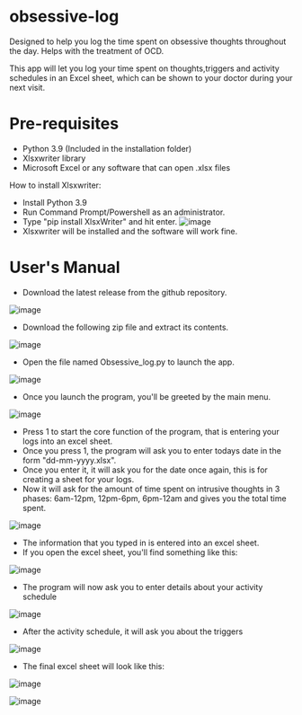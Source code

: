 # obsessive-log
Designed to help you log the time spent on obsessive thoughts throughout the day. Helps with the treatment of OCD.

This app will let you log your time spent on thoughts,triggers and activity schedules in an Excel sheet, which can be shown to your doctor during your next visit.

# Pre-requisites

- Python 3.9 (Included in the installation folder)
- Xlsxwriter library 
- Microsoft Excel or any software that can open .xlsx files

How to install Xlsxwriter:

- Install Python 3.9
- Run Command Prompt/Powershell as an administrator.
- Type "pip install XlsxWriter" and hit enter.
![image](https://user-images.githubusercontent.com/88923986/158050792-ca89e59a-ec67-4ae5-8cda-59a8e033e015.png)
- Xlsxwriter will be installed and the software will work fine.

# User's Manual

- Download the latest release from the github repository.

![image](https://user-images.githubusercontent.com/88923986/158050722-fee25b17-8095-4a89-be2b-cac684d6eddf.png)

- Download the following zip file and extract its contents.

![image](https://user-images.githubusercontent.com/88923986/158050730-324e73e0-caa0-4543-985c-4585592225dc.png)

- Open the file named Obsessive_log.py to launch the app.

![image](https://user-images.githubusercontent.com/88923986/158050853-7e9d4ecb-acff-4668-a9d6-3c2390625b51.png)

- Once you launch the program, you'll be greeted by the main menu.

![image](https://user-images.githubusercontent.com/88923986/158050880-82488e3d-83f5-4f8a-bab2-31e07a4c5995.png)

- Press 1 to start the core function of the program, that is entering your logs into an excel sheet.
- Once you press 1, the program will ask you to enter todays date in the form "dd-mm-yyyy.xlsx".
- Once you enter it, it will ask you for the date once again, this is for creating a sheet for your logs.
- Now it will ask for the amount of time spent on intrusive thoughts in 3 phases: 6am-12pm, 12pm-6pm, 6pm-12am and gives you the total time spent.

![image](https://user-images.githubusercontent.com/88923986/158051309-bd782af5-3af8-45e5-bf2e-1ffc488f02fd.png)

- The information that you typed in is entered into an excel sheet.
- If you open the excel sheet, you'll find something like this:

![image](https://user-images.githubusercontent.com/88923986/158051371-5ec4cd50-241c-4cca-a984-c1b2906521c2.png)

- The program will now ask you to enter details about your activity schedule

![image](https://user-images.githubusercontent.com/88923986/159199088-61a866bb-8851-4bf1-ace7-3eaaf2535599.png)

- After the activity schedule, it will ask you about the triggers

![image](https://user-images.githubusercontent.com/88923986/159199175-3bfe6a8f-04de-49d6-af9c-3ade7f08fcf3.png)

- The final excel sheet will look like this:

![image](https://user-images.githubusercontent.com/88923986/159199214-3c4f32a3-743b-4e36-8cfa-a27f6f0335e2.png)

![image](https://user-images.githubusercontent.com/88923986/159199244-3ea0c254-1e3a-4ead-82ed-1b6f7773e33f.png)






